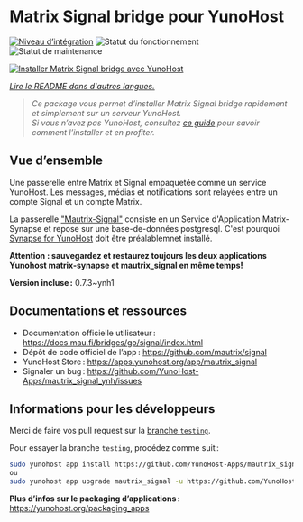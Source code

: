 <!--
Nota bene : ce README est automatiquement généré par <https://github.com/YunoHost/apps/tree/master/tools/readme_generator>
Il NE doit PAS être modifié à la main.
-->

# Matrix Signal bridge pour YunoHost

[![Niveau d’intégration](https://apps.yunohost.org/badge/integration/mautrix_signal)](https://ci-apps.yunohost.org/ci/apps/mautrix_signal/)
![Statut du fonctionnement](https://apps.yunohost.org/badge/state/mautrix_signal)
![Statut de maintenance](https://apps.yunohost.org/badge/maintained/mautrix_signal)

[![Installer Matrix Signal bridge avec YunoHost](https://install-app.yunohost.org/install-with-yunohost.svg)](https://install-app.yunohost.org/?app=mautrix_signal)

*[Lire le README dans d'autres langues.](./ALL_README.md)*

> *Ce package vous permet d’installer Matrix Signal bridge rapidement et simplement sur un serveur YunoHost.*  
> *Si vous n’avez pas YunoHost, consultez [ce guide](https://yunohost.org/install) pour savoir comment l’installer et en profiter.*

## Vue d’ensemble

Une passerelle entre Matrix et Signal empaquetée comme un service YunoHost. Les messages, médias et notifications sont relayées entre un compte Signal et un compte Matrix.

La passerelle ["Mautrix-Signal"](https://docs.mau.fi/bridges/python/signal/index.html) consiste en un Service d'Application Matrix-Synapse et repose sur une base-de-données postgresql. C'est pourquoi [Synapse for YunoHost](https://github.com/YunoHost-Apps/synapse_ynh) doit être préalablemnet installé.

**Attention : sauvegardez et restaurez toujours les deux applications Yunohost matrix-synapse et mautrix_signal en même temps!**


**Version incluse :** 0.7.3~ynh1
## Documentations et ressources

- Documentation officielle utilisateur : <https://docs.mau.fi/bridges/go/signal/index.html>
- Dépôt de code officiel de l’app : <https://github.com/mautrix/signal>
- YunoHost Store : <https://apps.yunohost.org/app/mautrix_signal>
- Signaler un bug : <https://github.com/YunoHost-Apps/mautrix_signal_ynh/issues>

## Informations pour les développeurs

Merci de faire vos pull request sur la [branche `testing`](https://github.com/YunoHost-Apps/mautrix_signal_ynh/tree/testing).

Pour essayer la branche `testing`, procédez comme suit :

```bash
sudo yunohost app install https://github.com/YunoHost-Apps/mautrix_signal_ynh/tree/testing --debug
ou
sudo yunohost app upgrade mautrix_signal -u https://github.com/YunoHost-Apps/mautrix_signal_ynh/tree/testing --debug
```

**Plus d’infos sur le packaging d’applications :** <https://yunohost.org/packaging_apps>
